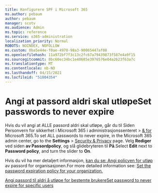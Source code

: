 ```yaml
---
title: Konfigurere SPF i Microsoft 365
ms.author: pebaum
author: pebaum
manager: scotv
ms.audience: Admin
ms.topic: reference
ms.service: o365-administration
localization_priority: Normal
ROBOTS: NOINDEX, NOFOLLOW
ms.custom: 0ba5e44e-f0ae-4978-98a3-90065447af08
ms.openlocfilehash: 11a972bf7f3c13c2fc67a79439873f587e4a9f15
ms.sourcegitcommit: 8bc60ec34bc1e40685e3976576e04a2623f63a7c
ms.translationtype: MT
ms.contentlocale: nb-NO
ms.lasthandoff: 04/15/2021
ms.locfileid: "51804354"
---
```

# <a name="set-passwords-to-never-expire"></a><span data-ttu-id="e963a-102">Angi at passord aldri skal utløpe</span><span class="sxs-lookup"><span data-stu-id="e963a-102">Set passwords to never expire</span></span> 

<span data-ttu-id="e963a-103">Hvis du vil angi at ALLE passord aldri skal utløpe, går du til Siden Personvern for sikkerhet i Microsoft 365 i administrasjonssenteret  >  [ &amp; for](https://portal.office.com/adminportal/home#/settings/security) Microsoft 365.</span><span class="sxs-lookup"><span data-stu-id="e963a-103">To set ALL passwords to never expire, in the Microsoft 365 admin center, go to the **Settings** > [Security &amp; Privacy](https://portal.office.com/adminportal/home#/settings/security) page.</span></span> <span data-ttu-id="e963a-104">Velg **Rediger** ved siden **av Passordpolicy**, og slå glidebryteren til **På**.</span><span class="sxs-lookup"><span data-stu-id="e963a-104">Select **Edit** next to **Password policy**, and turn the slider to **On**.</span></span>
  
<span data-ttu-id="e963a-105">Hvis du vil ha mer detaljert informasjon, [kan du se: Angi policyen for utløp](https://docs.microsoft.com/microsoft-365/admin/manage/set-password-expiration-policy) av passord for organisasjonen.</span><span class="sxs-lookup"><span data-stu-id="e963a-105">For more detailed information see: [Set the password expiration policy for your organization.](https://docs.microsoft.com/microsoft-365/admin/manage/set-password-expiration-policy)</span></span>
  
[<span data-ttu-id="e963a-106">Angi passord til aldri å utløpe for bestemte brukere</span><span class="sxs-lookup"><span data-stu-id="e963a-106">Set password to never expire for specific users</span></span>](https://docs.microsoft.com/microsoft-365/admin/add-users/set-password-to-never-expire)
  
